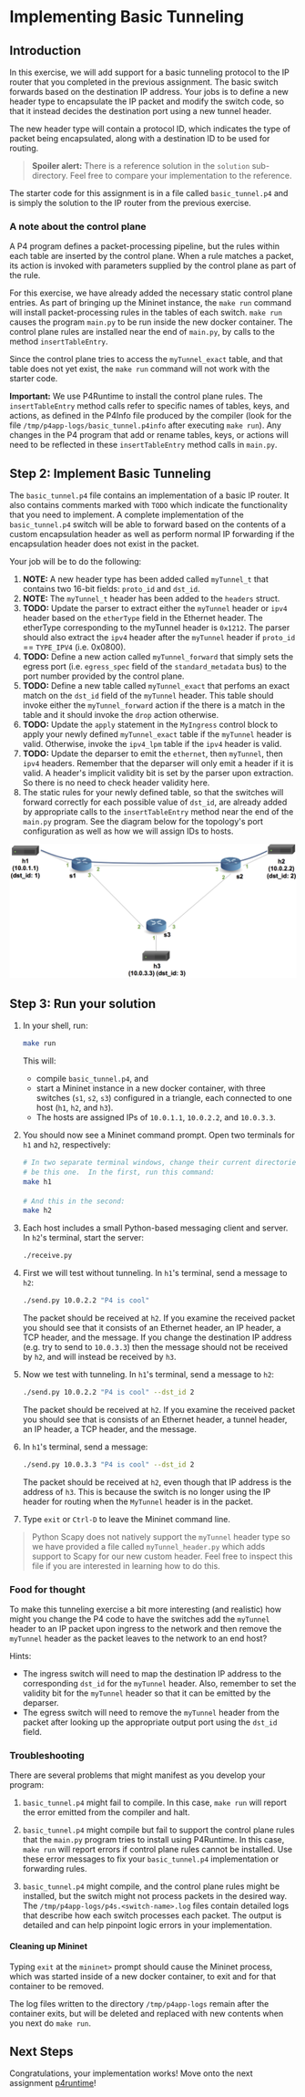 # Implementing Basic Tunneling

## Introduction

In this exercise, we will add support for a basic tunneling protocol to the IP
router that you completed in the previous assignment.  The basic switch
forwards based on the destination IP address.  Your jobs is to define a new
header type to encapsulate the IP packet and modify the switch code, so that it
instead decides the destination port using a new tunnel header.

The new header type will contain a protocol ID, which indicates the type of
packet being encapsulated, along with a destination ID to be used for routing.


> **Spoiler alert:** There is a reference solution in the `solution`
> sub-directory. Feel free to compare your implementation to the reference.

The starter code for this assignment is in a file called `basic_tunnel.p4` and
is simply the solution to the IP router from the previous exercise.


### A note about the control plane

A P4 program defines a packet-processing pipeline, but the rules within each
table are inserted by the control plane. When a rule matches a packet, its
action is invoked with parameters supplied by the control plane as part of the
rule.

For this exercise, we have already added the necessary static control plane
entries. As part of bringing up the Mininet instance, the `make run` command
will install packet-processing rules in the tables of each switch.
`make run` causes the program `main.py` to be run inside the
new docker container. The control plane rules are installed near the
end of `main.py`, by calls to the method `insertTableEntry`.

Since the control plane tries to access the `myTunnel_exact` table, and that
table does not yet exist, the `make run` command will not work with the starter
code.

**Important:** We use P4Runtime to install the control plane rules. The
`insertTableEntry` method calls refer to specific names of tables, keys, and
actions, as defined in the P4Info file produced by the compiler (look for the
file `/tmp/p4app-logs/basic_tunnel.p4info` after executing `make run`). Any changes in the P4
program that add or rename tables, keys, or actions will need to be reflected
in these `insertTableEntry` method calls in `main.py`.

## Step 2: Implement Basic Tunneling

The `basic_tunnel.p4` file contains an implementation of a basic IP router.  It
also contains comments marked with `TODO` which indicate the functionality that
you need to implement. A complete implementation of the `basic_tunnel.p4`
switch will be able to forward based on the contents of a custom encapsulation
header as well as perform normal IP forwarding if the encapsulation header does
not exist in the packet.

Your job will be to do the following:

1. **NOTE:** A new header type has been added called `myTunnel_t` that contains
two 16-bit fields: `proto_id` and `dst_id`.
2. **NOTE:** The `myTunnel_t` header has been added to the `headers` struct.
2. **TODO:** Update the parser to extract either the `myTunnel` header or
`ipv4` header based on the `etherType` field in the Ethernet header. The
etherType corresponding to the myTunnel header is `0x1212`. The parser should
also extract the `ipv4` header after the `myTunnel` header if `proto_id` ==
`TYPE_IPV4` (i.e.  0x0800).
3. **TODO:** Define a new action called `myTunnel_forward` that simply sets the
egress port (i.e. `egress_spec` field of the `standard_metadata` bus) to the
port number provided by the control plane.
4. **TODO:** Define a new table called `myTunnel_exact` that perfoms an exact
match on the `dst_id` field of the `myTunnel` header. This table should invoke
either the `myTunnel_forward` action if the there is a match in the table and
it should invoke the `drop` action otherwise.
5. **TODO:** Update the `apply` statement in the `MyIngress` control block to
apply your newly defined `myTunnel_exact` table if the `myTunnel` header is
valid. Otherwise, invoke the `ipv4_lpm` table if the `ipv4` header is valid.
6. **TODO:** Update the deparser to emit the `ethernet`, then `myTunnel`, then
`ipv4` headers. Remember that the deparser will only emit a header if it is
valid. A header's implicit validity bit is set by the parser upon extraction.
So there is no need to check header validity here.
7. The static rules for your newly defined table, so that the switches
will forward correctly for each possible value of `dst_id`, are
already added by appropriate calls to the `insertTableEntry` method
near the end of the `main.py` program. See the diagram below for the
topology's port configuration as well as how we will assign IDs to
hosts.

![topology](./topo.png)

## Step 3: Run your solution

1. In your shell, run:
   ```bash
   make run
   ```
   This will:
   * compile `basic_tunnel.p4`, and
   * start a Mininet instance in a new docker container,
     with three switches (`s1`, `s2`, `s3`) configured
     in a triangle, each connected to one host (`h1`, `h2`, and `h3`).
   * The hosts are assigned IPs of `10.0.1.1`, `10.0.2.2`, and `10.0.3.3`.

2. You should now see a Mininet command prompt. Open two terminals for `h1` and
`h2`, respectively:
   ```bash
   # In two separate terminal windows, change their current directories to
   # be this one.  In the first, run this command:
   make h1

   # And this in the second:
   make h2
   ```
3. Each host includes a small Python-based messaging client and
   server. In `h2`'s terminal, start the server:
   ```bash
   ./receive.py
   ```
4. First we will test without tunneling. In `h1`'s terminal, send a
   message to `h2`:
   ```bash
   ./send.py 10.0.2.2 "P4 is cool"
   ```
   The packet should be received at `h2`. If you examine the received
   packet you should see that it consists of an Ethernet header, an IP
   header, a TCP header, and the message. If you change the
   destination IP address (e.g. try to send to `10.0.3.3`) then the
   message should not be received by `h2`, and will instead be
   received by `h3`.

5. Now we test with tunneling. In `h1`'s terminal, send a message to `h2`:
   ```bash
   ./send.py 10.0.2.2 "P4 is cool" --dst_id 2
   ```
   The packet should be received at `h2`. If you examine the received
   packet you should see that is consists of an Ethernet header, a
   tunnel header, an IP header, a TCP header, and the message.

6. In `h1`'s terminal, send a message:
   ```bash
   ./send.py 10.0.3.3 "P4 is cool" --dst_id 2
   ```
   The packet should be received at `h2`, even though that IP address
   is the address of `h3`. This is because the switch is no longer
   using the IP header for routing when the `MyTunnel` header is in
   the packet.
7. Type `exit` or `Ctrl-D` to leave the Mininet command line.


> Python Scapy does not natively support the `myTunnel` header type so we have
> provided a file called `myTunnel_header.py` which adds support to Scapy for
> our new custom header. Feel free to inspect this file if you are interested
> in learning how to do this.

### Food for thought

To make this tunneling exercise a bit more interesting (and realistic) how
might you change the P4 code to have the switches add the `myTunnel` header to
an IP packet upon ingress to the network and then remove the `myTunnel` header
as the packet leaves to the network to an end host?

Hints:

 - The ingress switch will need to map the destination IP address to the
   corresponding `dst_id` for the `myTunnel` header. Also, remember to set the
validity bit for the `myTunnel` header so that it can be emitted by the
deparser.
 - The egress switch will need to remove the `myTunnel` header from the packet
   after looking up the appropriate output port using the `dst_id` field.

### Troubleshooting

There are several problems that might manifest as you develop your program:

1. `basic_tunnel.p4` might fail to compile. In this case, `make run` will
report the error emitted from the compiler and halt.

2. `basic_tunnel.p4` might compile but fail to support the control
plane rules that the `main.py` program tries to install using
P4Runtime.  In this case, `make run` will report errors if control
plane rules cannot be installed. Use these error messages to fix your
`basic_tunnel.p4` implementation or forwarding rules.

3. `basic_tunnel.p4` might compile, and the control plane rules might
be installed, but the switch might not process packets in the desired
way. The `/tmp/p4app-logs/p4s.<switch-name>.log` files contain
detailed logs that describe how each switch processes each packet. The
output is detailed and can help pinpoint logic errors in your
implementation.

#### Cleaning up Mininet

Typing `exit` at the `mininet>` prompt should cause the Mininet
process, which was started inside of a new docker container, to exit
and for that container to be removed.

The log files written to the directory `/tmp/p4app-logs` remain after
the container exits, but will be deleted and replaced with new
contents when you next do `make run`.

## Next Steps

Congratulations, your implementation works! Move onto the next assignment
[p4runtime](../p4runtime.p4app)!

